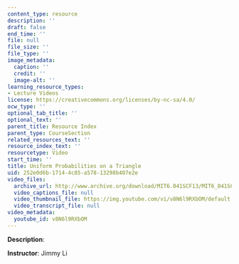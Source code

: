 ```yaml
---
content_type: resource
description: ''
draft: false
end_time: ''
file: null
file_size: ''
file_type: ''
image_metadata:
  caption: ''
  credit: ''
  image-alt: ''
learning_resource_types:
- Lecture Videos
license: https://creativecommons.org/licenses/by-nc-sa/4.0/
ocw_type: ''
optional_tab_title: ''
optional_text: ''
parent_title: Resource Index
parent_type: CourseSection
related_resources_text: ''
resource_index_text: ''
resourcetype: Video
start_time: ''
title: Uniform Probabilities on a Triangle
uid: 252e0d6b-1714-4c85-a578-13298b407e2e
video_files:
  archive_url: http://www.archive.org/download/MIT6.041SCF13/MIT6_041SCF13_Uniform_Probabilities_on_a_Triangle_300k.mp4
  video_captions_file: null
  video_thumbnail_file: https://img.youtube.com/vi/v8N6l9RXbOM/default.jpg
  video_transcript_file: null
video_metadata:
  youtube_id: v8N6l9RXbOM
---
```

**Description**:

**Instructor**: Jimmy Li